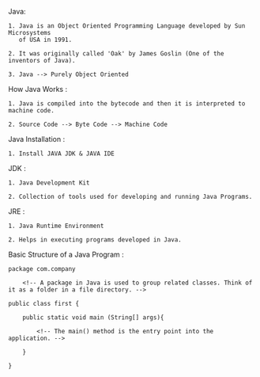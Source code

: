 Java:

    1. Java is an Object Oriented Programming Language developed by Sun Microsystems 
       of USA in 1991.

    2. It was originally called 'Oak' by James Goslin (One of the inventors of Java).

    3. Java --> Purely Object Oriented

How Java Works :

    1. Java is compiled into the bytecode and then it is interpreted to machine code.

    2. Source Code --> Byte Code --> Machine Code

Java Installation :  

    1. Install JAVA JDK & JAVA IDE

JDK :

    1. Java Development Kit

    2. Collection of tools used for developing and running Java Programs.

JRE : 
 
    1. Java Runtime Environment

    2. Helps in executing programs developed in Java.

Basic Structure of a Java Program :
    
    package com.company

        <!-- A package in Java is used to group related classes. Think of it as a folder in a file directory. -->

    public class first {

        public static void main (String[] args){

            <!-- The main() method is the entry point into the application. -->

        }

    }